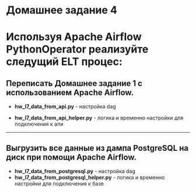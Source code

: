 
# Домашнее задание 4
# Используя Apache Airflow PythonOperator реализуйте следущий ELT процес:


## Переписать Домашнее задание 1 с использованием Apache Airflow.

- **hw_l7_data_from_api.py** - настройка dag

- **hw_l7_data_from_api_helper.py** - логика и временно настройки для подключения к апи

---

## Выгрузить все данные из дампа PostgreSQL на диск при помощи Apache Airflow.

- **hw_l7_data_from_postgresql.py** - настройка dag
- **hw_l7_data_from_postgresql_helper.py** - логика и временно настройки для подключения к базе

